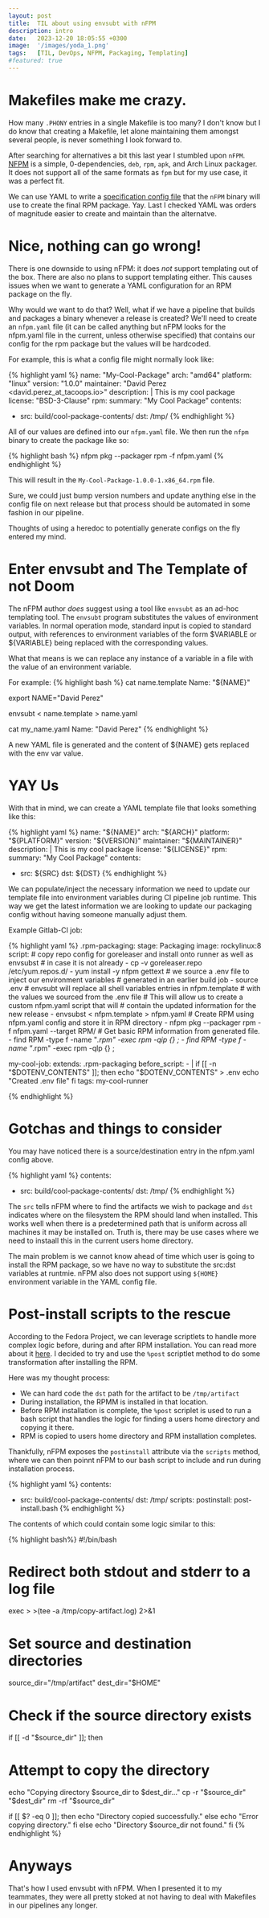 ```yaml
---
layout: post
title:  TIL about using envsubt with nFPM
description: intro
date:   2023-12-20 18:05:55 +0300
image:  '/images/yoda_1.png'
tags:   [TIL, DevOps, NFPM, Packaging, Templating]
#featured: true
---
```


# Makefiles make me crazy. 

How many `.PHONY` entries in a single Makefile is too many? I don't know but I do know that creating a Makefile, let alone maintaining them amongst several people, is never something I look forward to.

After searching for alternatives a bit this last year I stumbled upon `nFPM`. [NFPM](https://nfpm.goreleaser.com/) is a simple, 0-dependencies, `deb`, `rpm`, `apk`, and Arch Linux packager. It does not support all of the same formats as `fpm` but for my use case, it was a perfect fit. 

We can use YAML to write a [specification config file](https://nfpm.goreleaser.com/configuration/) that the `nFPM` binary will use to create the final RPM package. Yay. Last I checked YAML was orders of magnitude easier to create and maintain than the alternatve.

# Nice, nothing can go wrong!

There is one downside to using nFPM: it does _not_ support templating out of the box. There are also no plans to support templating either. This causes issues when we want to generate a YAML configuration for an RPM package on the fly. 

Why would we want to do that? Well, what if we have a pipeline that builds and packages a binary whenever a release is created? We'll need to create an `nfpm.yaml` file (it can be called anything but nFPM looks for the nfpm.yaml file in the current, unless otherwise specified) that contains our config for the rpm package but the values will be hardcoded.

For example, this is what a config file might normally look like:

{% highlight yaml %}
name: "My-Cool-Package"
arch: "amd64"
platform: "linux"
version: "1.0.0"
maintainer: "David Perez <david.perez_at_tacoops.io>"
description: |
  This is my cool package
license: "BSD-3-Clause"
rpm:
  summary: "My Cool Package"
contents:
- src: build/cool-package-contents/
  dst: /tmp/
{% endhighlight %}

All of our values are defined into our `nfpm.yaml` file. We then run the `nfpm` binary to create the package like so: 

{% highlight bash %}
nfpm pkg --packager rpm -f nfpm.yaml
{% endhighlight %}

This will result in the `My-Cool-Package-1.0.0-1.x86_64.rpm` file.

Sure, we could just bump version numbers and update anything else in the config file on next release but that process should be automated in some fashion in our pipeline.

Thoughts of using a heredoc to potentially generate configs on the fly entered my mind. 

# Enter envsubt and The Template of not Doom
The nFPM author _does_ suggest using a tool like `envsubt` as an ad-hoc templating tool. The `envsubt` program substitutes the values of environment variables. In normal operation mode, standard input is copied to standard output, with references to environment variables of the form $VARIABLE or ${VARIABLE} being replaced with the corresponding values.

What that means is we can replace any instance of a variable in a file with the value of an environment variable.

For example:
{% highlight bash %}
cat name.template
 Name: "${NAME}"

export NAME="David Perez"

envsubt < name.template > name.yaml

cat my_name.yaml
 Name: "David Perez"
{% endhighlight %}

A new YAML file is generated and the content of ${NAME} gets replaced with the env var value.

# YAY Us

With that in mind, we can create a YAML template file that looks something like this:

{% highlight yaml %}
name: "${NAME}"
arch: "${ARCH}"
platform: "${PLATFORM}"
version: "${VERSION}"
maintainer: "${MAINTAINER}"
description: |
  This is my cool package
license: "${LICENSE}"
rpm:
  summary: "My Cool Package"
contents:
- src: ${SRC}
  dst: ${DST}
{% endhighlight %}

We can populate/inject the necessary information we need to update our template file into environment variables during CI pipeline job runtime. This way we get the latest information we are looking to update our packaging config without having someone manually adjust them. 

Example Gitlab-CI job:

{% highlight yaml %}
.rpm-packaging:
  stage: Packaging
  image: rockylinux:8
  script:
    # copy repo config for goreleaser and install onto runner as well as envsubst
    # in case it is not already
    - cp -v goreleaser.repo /etc/yum.repos.d/
    - yum install -y nfpm gettext
    # we source a .env file to inject our environment variables
    # generated in an earlier build job
    - source .env
    # envsubt will replace all shell variables entries in nfpm.template
    # with the values we sourced from the .env file
    # This will allow us to create a custom nfpm.yaml script that will
    # contain the updated information for the new release
    - envsubst < nfpm.template > nfpm.yaml
    # Create RPM using nfpm.yaml config and store it in RPM directory
    - nfpm pkg --packager rpm -f nfpm.yaml --target RPM/
    # Get basic RPM information from generated file.
    - find RPM -type f -name "*.rpm" -exec rpm -qip {} \;
    - find RPM -type f -name "*.rpm" -exec rpm -qlp {} \;

my-cool-job:
  extends: .rpm-packaging
  before_script:
    - |
      if [[ -n "$DOTENV_CONTENTS" ]]; then
        echo "$DOTENV_CONTENTS" > .env
        echo "Created .env file"
      fi
  tags: my-cool-runner

{% endhighlight %}

# Gotchas and things to consider

You may have noticed there is a source/destination entry in the nfpm.yaml config above.

{% highlight yaml %}
contents:
- src: build/cool-package-contents/
  dst: /tmp/
{% endhighlight %}

The `src` tells nFPM where to find the artifacts we wish to package and `dst` indicates where on the filesystem the RPM should land when installed. This works well when there is a predetermined path that is uniform across all machines it may be installed on. Truth is, there may be use cases where we need to instaall this in the current users home directory. 

The main problem is we cannot know ahead of time which user is going to install the RPM package, so we have no way to substitute the src:dst variables at runtmie. nFPM also does not support using `${HOME}` environment variable in the YAML config file. 

# Post-install scripts to the rescue

According to the Fedora Project, we can leverage scriptlets to handle more complex logic before, during and after RPM installation. You can read more about it [here](https://docs.fedoraproject.org/en-US/packaging-guidelines/Scriptlets/). I decided to try and use the `%post` scriptlet method to do some transformation after installing the RPM.

Here was my thought process:
* We can hard code the `dst` path for the artifact to be `/tmp/artifact`
* During installation, the RPMM is installed in that location.
* Before RPM installation is complete, the `%post` scriplet is used to run a bash script that handles the logic for finding a users home directory and copying it there.
* RPM is copied to users home directory and RPM installation completes.

Thankfully, nFPM exposes the `postinstall` attribute via the `scripts` method, where we can then poinnt nFPM to our bash script to include and run during installation process.

{% highlight yaml %}
contents:
- src: build/cool-package-contents/
  dst: /tmp/
scripts:
  postinstall: post-install.bash
{% endhighlight %}

The contents of which could contain some logic similar to this:

{% highlight bash%}
#!/bin/bash

# Redirect both stdout and stderr to a log file
exec > >(tee -a /tmp/copy-artifact.log) 2>&1

# Set source and destination directories
source_dir="/tmp/artifact"
dest_dir="$HOME"

# Check if the source directory exists
if [[ -d "$source_dir" ]]; then
   # Attempt to copy the directory
   echo "Copying directory $source_dir to $dest_dir..."
   cp -r "$source_dir" "$dest_dir"
   rm -rf "$source_dir"

   if [[ $? -eq 0 ]]; then
       echo "Directory copied successfully."
   else
       echo "Error copying directory."
   fi
else
   echo "Directory $source_dir not found."
fi
{% endhighlight %}

# Anyways

That's how I used envsubt with nFPM. When I presented it to my teammates, they were all pretty stoked at not having to deal with Makefiles in our pipelines any longer.
